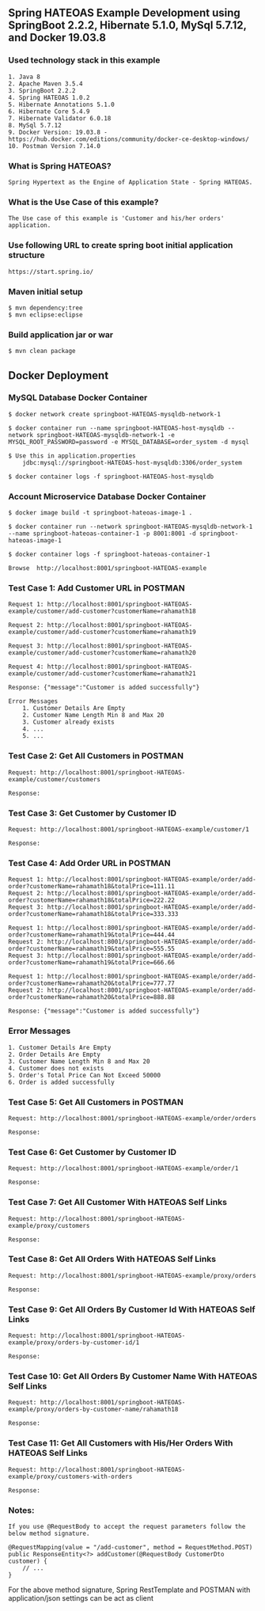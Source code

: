 ## Spring HATEOAS Example Development using SpringBoot 2.2.2, Hibernate 5.1.0, MySql 5.7.12, and Docker 19.03.8


### Used technology stack in this example

	1. Java 8
	2. Apache Maven 3.5.4
	3. SpringBoot 2.2.2
	4. Spring HATEOAS 1.0.2
	5. Hibernate Annotations 5.1.0
	6. Hibernate Core 5.4.9
	7. Hibernate Validator 6.0.18
	8. MySql 5.7.12
	9. Docker Version: 19.03.8 - https://hub.docker.com/editions/community/docker-ce-desktop-windows/
	10. Postman Version 7.14.0


### What is Spring HATEOAS?

	Spring Hypertext as the Engine of Application State - Spring HATEOAS.
	

### What is the Use Case of this example?

	The Use case of this example is 'Customer and his/her orders' application.

	
### Use following URL to create spring boot initial application structure

	https://start.spring.io/


### Maven initial setup

	$ mvn dependency:tree
	$ mvn eclipse:eclipse


### Build application jar or war

	$ mvn clean package
		

## Docker Deployment 

### MySQL Database Docker Container

	$ docker network create springboot-HATEOAS-mysqldb-network-1
	
	$ docker container run --name springboot-HATEOAS-host-mysqldb --network springboot-HATEOAS-mysqldb-network-1 -e MYSQL_ROOT_PASSWORD=password -e MYSQL_DATABASE=order_system -d mysql
	
	$ Use this in application.properties 
		jdbc:mysql://springboot-HATEOAS-host-mysqldb:3306/order_system

	$ docker container logs -f springboot-HATEOAS-host-mysqldb

### Account Microservice Database Docker Container
	
	$ docker image build -t springboot-hateoas-image-1 .
	
	$ docker container run --network springboot-HATEOAS-mysqldb-network-1 --name springboot-hateoas-container-1 -p 8001:8001 -d springboot-hateoas-image-1
	
	$ docker container logs -f springboot-hateoas-container-1
	
	Browse	http://localhost:8001/springboot-HATEOAS-example


### Test Case 1: Add Customer URL in POSTMAN

	Request 1: http://localhost:8001/springboot-HATEOAS-example/customer/add-customer?customerName=rahamath18
	
	Request 2: http://localhost:8001/springboot-HATEOAS-example/customer/add-customer?customerName=rahamath19
	
	Request 3: http://localhost:8001/springboot-HATEOAS-example/customer/add-customer?customerName=rahamath20
	
	Request 4: http://localhost:8001/springboot-HATEOAS-example/customer/add-customer?customerName=rahamath21
	
	Response: {"message":"Customer is added successfully"}

	Error Messages
		1. Customer Details Are Empty
		2. Customer Name Length Min 8 and Max 20
		3. Customer already exists	
		4. ...
		5. ...
	
### Test Case 2: Get All Customers in POSTMAN

	Request: http://localhost:8001/springboot-HATEOAS-example/customer/customers
	
	Response: 

### Test Case 3: Get Customer by Customer ID

	Request: http://localhost:8001/springboot-HATEOAS-example/customer/1
	
	Response: 
	
### Test Case 4: Add Order URL in POSTMAN

	Request 1: http://localhost:8001/springboot-HATEOAS-example/order/add-order?customerName=rahamath18&totalPrice=111.11
	Request 2: http://localhost:8001/springboot-HATEOAS-example/order/add-order?customerName=rahamath18&totalPrice=222.22
	Request 3: http://localhost:8001/springboot-HATEOAS-example/order/add-order?customerName=rahamath18&totalPrice=333.333
	
	Request 1: http://localhost:8001/springboot-HATEOAS-example/order/add-order?customerName=rahamath19&totalPrice=444.44
	Request 2: http://localhost:8001/springboot-HATEOAS-example/order/add-order?customerName=rahamath19&totalPrice=555.55
	Request 3: http://localhost:8001/springboot-HATEOAS-example/order/add-order?customerName=rahamath19&totalPrice=666.66
	
	Request 1: http://localhost:8001/springboot-HATEOAS-example/order/add-order?customerName=rahamath20&totalPrice=777.77
	Request 2: http://localhost:8001/springboot-HATEOAS-example/order/add-order?customerName=rahamath20&totalPrice=888.88
	
	Response: {"message":"Customer is added successfully"}

### Error Messages
	1. Customer Details Are Empty
	2. Order Details Are Empty
	3. Customer Name Length Min 8 and Max 20
	4. Customer does not exists
	5. Order's Total Price Can Not Exceed 50000
	6. Order is added successfully	
	
### Test Case 5: Get All Customers in POSTMAN

	Request: http://localhost:8001/springboot-HATEOAS-example/order/orders
	
	Response: 

### Test Case 6: Get Customer by Customer ID

	Request: http://localhost:8001/springboot-HATEOAS-example/order/1
	
	Response: 

### Test Case 7: Get All Customer With HATEOAS Self Links 

	Request: http://localhost:8001/springboot-HATEOAS-example/proxy/customers
	
	Response:
	
### Test Case 8: Get All Orders With HATEOAS Self Links 

	Request: http://localhost:8001/springboot-HATEOAS-example/proxy/orders
	
	Response:
	
### Test Case 9: Get All Orders By Customer Id With HATEOAS Self Links 

	Request: http://localhost:8001/springboot-HATEOAS-example/proxy/orders-by-customer-id/1
	
	Response:
	
### Test Case 10: Get All Orders By Customer Name With HATEOAS Self Links 

	Request: http://localhost:8001/springboot-HATEOAS-example/proxy/orders-by-customer-name/rahamath18
	
	Response:
	
	
### Test Case 11: Get All Customers with His/Her Orders With HATEOAS Self Links 

	Request: http://localhost:8001/springboot-HATEOAS-example/proxy/customers-with-orders
	
	Response:


### Notes:

	If you use @RequestBody to accept the request parameters follow the below method signature.
		
	@RequestMapping(value = "/add-customer", method = RequestMethod.POST)
	public ResponseEntity<?> addCustomer(@RequestBody CustomerDto customer) {
		// ...
	}
	
For the above method signature, Spring RestTemplate and POSTMAN with application/json settings can be act as client
 
